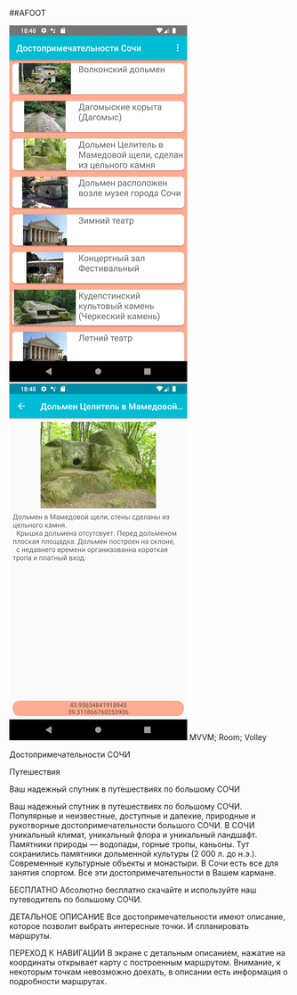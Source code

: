 ##AFOOT

![Alt-текст](pili1.png "Вид приложения")
![Alt-текст](pili2.png "Вид приложения")
MVVM; Room; Volley

Достопримечательности  СОЧИ

Путешествия

Ваш надежный спутник в путешествиях по большому СОЧИ

Ваш надежный спутник в путешествиях по большому СОЧИ. Популярные и неизвестные, доступные и далекие, природные и рукотворные достопримечательности большого СОЧИ.
В СОЧИ уникальный климат, уникальный флора и уникальный ландшафт. Памятники природы — водопады, горные тропы, каньоны.
Тут сохранились памятники дольменной культуры (2 000 л. до н.э.).
Современные культурные объекты и монастыри.
В Сочи есть все для занятия спортом.
Все эти достопримечательности в Вашем кармане.

БЕСПЛАТНО
Абсолютно бесплатно скачайте и используйте наш путеводитель по большому СОЧИ.

ДЕТАЛЬНОЕ ОПИСАНИЕ
Все достопримечательности имеют  описание, которое позволит выбрать интересные точки. И спланировать маршруты.

ПЕРЕХОД К НАВИГАЦИИ
В экране с детальным описанием, нажатие на координаты открывает карту с построенным маршрутом. Внимание, к некоторым  точкам невозможно доехать, в описании есть информация о подробности маршрутах.
